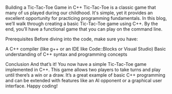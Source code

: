 Building a Tic-Tac-Toe Game in C++
Tic-Tac-Toe is a classic game that many of us played during our childhood. It's simple, yet it provides an excellent opportunity for practicing programming fundamentals. In this blog, we’ll walk through creating a basic Tic-Tac-Toe game using C++. By the end, you’ll have a functional game that you can play on the command line.

Prerequisites
Before diving into the code, make sure you have:

A C++ compiler (like g++ or an IDE like Code::Blocks or Visual Studio)
Basic understanding of C++ syntax and programming concepts

Conclusion
And that’s it! You now have a simple Tic-Tac-Toe game implemented in C++. This game allows two players to take turns and play until there’s a win or a draw. It’s a great example of basic C++ programming and can be extended with features like an AI opponent or a graphical user interface. Happy coding!
